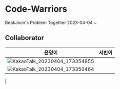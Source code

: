 # Code-Warriors
BeakJoon's Problem Together
2023-04-04 ~ 

## Collaborator
|윤영이|서빈이|
|------|---|
|![KakaoTalk_20230404_173354855](https://user-images.githubusercontent.com/70849467/229735545-84f6db2e-7ba8-4c28-ad87-0618929e6364.png)
|![KakaoTalk_20230404_173350464](https://user-images.githubusercontent.com/70849467/229735533-671460f8-70a7-460f-b1e5-e3a2c4cbbacd.png)
|
